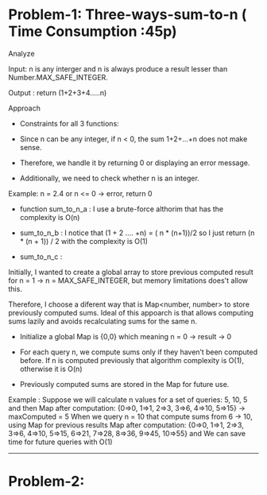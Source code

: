 # Problem-1: Three-ways-sum-to-n ( Time Consumption :45p)

Analyze

Input: n is any interger and n is always produce a result lesser than Number.MAX_SAFE_INTEGER.

Output : return (1+2+3+4.....n)

Approach

+ Constraints for all 3 functions:

+ Since n can be any integer, if n < 0, the sum  1+2+...+n does not make sense.

+ Therefore, we handle it by returning 0 or displaying an error message.

+ Additionally, we need to check whether n is an integer.

Example: n = 2.4 or n <= 0 → error, return 0

+ function sum_to_n_a : I use a brute-force althorim that has the complexity is O(n)

+ sum_to_n_b : I notice that (1 + 2 .... +n) = ( n * (n+1))/2 so I just return  (n * (n + 1)) / 2 with  the complexity is O(1)

+ sum_to_n_c :

Initially, I wanted to create a global array to store previous computed result for n = 1 → n = MAX_SAFE_INTEGER, but memory limitations does't allow this.

Therefore, I choose a diferent way that is Map<number, number> to store previously computed sums. Ideal of this appoarch is that allows computing sums lazily and avoids recalculating sums for the same n.

+ Initialize a global Map is {0,0} which meaning n = 0 -> result -> 0

+ For each query n, we compute sums only if they haven’t been computed before. If n is computed previously that algorithm complexity is O(1), otherwise it is O(n)

+ Previously computed sums are stored in the Map for future use.

Example : 
Suppose we will calculate n values for a set of queries: 5, 10, 5 and then Map after computation: {0=>0, 1=>1, 2=>3, 3=>6, 4=>10, 5=>15} -> maxComputed = 5
When we query n = 10 that compute sums from 6 → 10, using Map for previous results
Map after computation: {0=>0, 1=>1, 2=>3, 3=>6, 4=>10, 5=>15, 6=>21, 7=>28, 8=>36, 9=>45, 10=>55} and We can save time for future queries with O(1)

-----------------------------------------------------------------------------------------------------------------------------------------------------------------------------------------------------------------

# Problem-2: 

